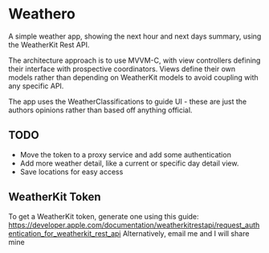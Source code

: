 
# Weathero
A simple weather app, showing the next hour and next days summary, using the WeatherKit Rest API.

The architecture approach is to use MVVM-C, with view controllers defining their interface with prospective coordinators.
Views define their own models rather than depending on WeatherKit models to avoid coupling with any specific API. 

The app uses the WeatherClassifications to guide UI - these are just the authors opinions rather than based off anything official.

## TODO
- Move the token to a proxy service and add some authentication
- Add more weather detail, like a current or specific day detail view.
- Save locations for easy access

## WeatherKit Token
To get a WeatherKit token, generate one using this guide: https://developer.apple.com/documentation/weatherkitrestapi/request_authentication_for_weatherkit_rest_api
Alternatively, email me and I will share mine 
